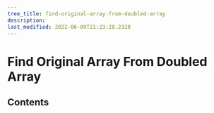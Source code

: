 ```yaml
---
tree_title: find-original-array-from-doubled-array
description: 
last_modified: 2022-06-09T21:23:28.2328
---
```


# Find Original Array From Doubled Array

## Contents
